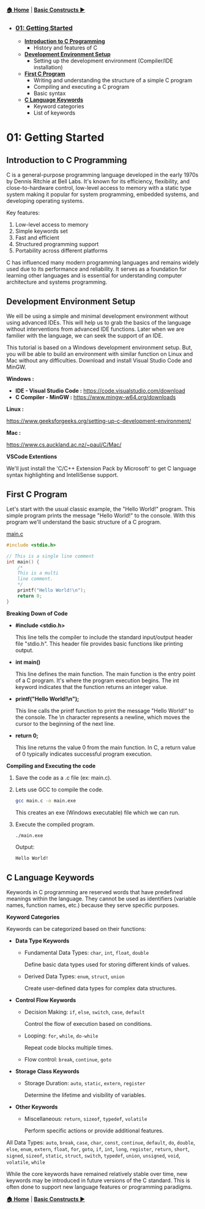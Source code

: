 [**🏠 Home**](../README.md) | [**Basic Constructs ▶️**](../02_Basic_constructs/basic_constructs.md)

- ### [**01: Getting Started**](#01-getting-started-1)

    - [**Introduction to C Programming**](#introduction-to-c-programming)
        - History and features of C
    - [**Development Environment Setup**](#development-environment-setup)
        - Setting up the development environment (Compiler/IDE installation)
    - [**First C Program**](#first-c-program)
        - Writing and understanding the structure of a simple C program
        - Compiling and executing a C program
        - Basic syntax
    - [**C Language Keywords**](#c-language-keywords)
        - Keyword categories
        - List of keywords

#   **01: Getting Started**
## **Introduction to C Programming**

C is a general-purpose programming language developed in the early 1970s by Dennis Ritchie at Bell Labs. It's known for its efficiency, flexibility, and close-to-hardware control, low-level access to memory with a static type system making it popular for system programming, embedded systems, and developing operating systems.

Key features:
1. Low-level access to memory
2. Simple keywords set 
3. Fast and efficient
4. Structured programming support
5. Portability across different platforms

C has influenced many modern programming languages and remains widely used due to its performance and reliability. It serves as a foundation for learning other languages and is essential for understanding computer architecture and systems programming.

## **Development Environment Setup**

We eill be using a simple and minimal development environment without using advanced IDEs. This will help us to grab the basics of the language without interventions from advanced IDE functions. Later when we are familier with the language, we can seek the support of an IDE.

This tutorial is based on a Windows development environment setup. But, you will be able to build an environment with similar function on Linux and Mac without any difficulties.
Download and install Visual Studio Code and MinGW.

**Windows :**

- **IDE - Visual Studio Code :** https://code.visualstudio.com/download
- **C Compiler - MinGW :** https://www.mingw-w64.org/downloads

**Linux :**

https://www.geeksforgeeks.org/setting-up-c-development-environment/

**Mac :**

https://www.cs.auckland.ac.nz/~paul/C/Mac/

**VSCode Extentions**

We'll just install the 'C/C++ Extension Pack by Microsoft' to get C language syntax highlighting and IntelliSense support.

## **First C Program**
Let's start with the usual classic example, the "Hello World!" program. This simple program prints the message "Hello World!" to the console. With this program we'll understand the basic structure of a C program.


[main.c](./src/main.c)
```C title="main.c"
#include <stdio.h>

// This is a single line comment
int main() {
    /*
    This is a multi
    line comment.
    */
    printf("Hello World!\n");
    return 0;
}
```

**Breaking Down of Code**

- **#include <stdio.h>**

    This line tells the compiler to include the standard input/output header file "stdio.h". This header file provides basic functions like printing output.

- **int main()**

    This line defines the main function. The main function is the entry point of a C program. It's where the program execution begins. The int keyword indicates that the function returns an integer value.

- **printf("Hello World!\n");**

    This line calls the printf function to print the message "Hello World!" to the console. The \n character represents a newline, which moves the cursor to the beginning of the next line.

- **return 0;**

    This line returns the value 0 from the main function. In C, a return value of 0 typically indicates successful program execution.


**Compiling and Executing the code**
1. Save the code as a .c file (ex: main.c).

2. Lets use GCC to compile the code.

    ```sh
    gcc main.c -o main.exe
    ```
    This creates an exe (Windows executable) file which we can run.

3. Execute the compiled program.
    ```sh
    ./main.exe
    ```
    Output:
    ```sh
    Hello World!
    ```

## **C Language Keywords**

Keywords in C programming are reserved words that have predefined meanings within the language. They cannot be used as identifiers (variable names, function names, etc.) because they serve specific purposes.

**Keyword Categories**

Keywords can be categorized based on their functions:

- **Data Type Keywords**

    - Fundamental Data Types: `char`, `int`, `float`, `double`
        
        Define basic data types used for storing different kinds of values.
    - Derived Data Types: `enum`, `struct`, `union`
    
        Create user-defined data types for complex data structures.
- **Control Flow Keywords**

    - Decision Making: `if`, `else`, `switch`, `case`, `default`

        Control the flow of execution based on conditions.

    - Looping: `for`, `while`, `do-while`
        
        Repeat code blocks multiple times.

    - Flow control: `break`, `continue`, `goto`

- **Storage Class Keywords**

    - Storage Duration: `auto`, `static`, `extern`, `register`

        Determine the lifetime and visibility of variables.

- **Other Keywords**
    - Miscellaneous: `return`, `sizeof`, `typedef`, `volatile`

        Perform specific actions or provide additional features.

All Data Types:
`auto`, `break`, `case`, `char`, `const`, `continue`, `default`, `do`, `double`, `else`, `enum`, `extern`, `float`, `for`, `goto`, `if`, `int`, `long`, `register`, `return`, `short`, `signed`, `sizeof`, `static`, `struct`, `switch`, `typedef`, `union`, `unsigned`, `void`, `volatile`, `while`   

While the core keywords have remained relatively stable over time, new keywords may be introduced in future versions of the C standard. This is often done to support new language features or programming paradigms.


[**🏠 Home**](../README.md) | [**Basic Constructs ▶️**](../02_Basic_constructs/basic_constructs.md)